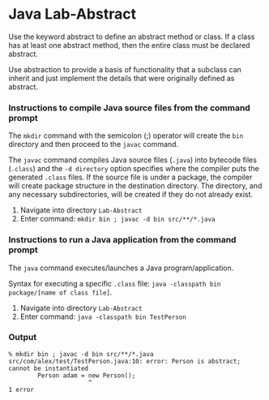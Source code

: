 # Java Lab-Abstract

Use the keyword abstract to define an abstract method or class. If a class has at least one abstract method, then the entire class must be declared abstract. 

Use abstraction to provide a basis of functionality that a subclass can inherit and just implement the details that were originally defined as abstract. 


### Instructions to compile Java source files from the command prompt

The `mkdir` command with the semicolon (;) operator will create the `bin` directory and then proceed to the `javac` command.

The `javac` command compiles Java source files (`.java`) into bytecode files (`.class`) and the `-d directory` option specifies where the compiler puts the generated `.class` files. If the source file is under a package, the compiler will create package structure in the destination directory. The directory, and any necessary subdirectories, will be created if they do not already exist.

1. Navigate into directory `Lab-Abstract`
2. Enter command: `mkdir bin ; javac -d bin src/**/*.java`


### Instructions to run a Java application from the command prompt

The `java` command executes/launches a Java program/application.

Syntax for executing a specific `.class` file: `java -classpath bin package/[name of class file]`.

1. Navigate into directory `Lab-Abstract`
2. Enter command: `java -classpath bin TestPerson`


### Output

```
% mkdir bin ; javac -d bin src/**/*.java
src/com/alex/test/TestPerson.java:10: error: Person is abstract; cannot be instantiated
		Person adam = new Person();
		              ^
1 error
```
